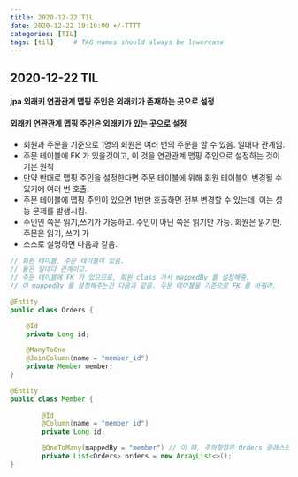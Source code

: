 ```yaml
---
title: 2020-12-22 TIL
date: 2020-12-22 19:10:00 +/-TTTT
categories: [TIL]
tags: [til]     # TAG names should always be lowercase
---
```

 
## 2020-12-22 TIL 

#### jpa 외래키 연관관계 맵핑 주인은 외래키가 존재하는 곳으로 설정

#### 외래키 연관관계 맵핑 주인은 외래키가 있는 곳으로 설정
- 회원과 주문을 기준으로 1명의 회원은 여러 번의 주문을 할 수 있음. 일대다 관계임.
- 주문 테이블에 FK 가 있을것이고, 이 것을 연관관계 맵핑 주인으로 설정하는 것이 기본 원칙
- 만약 반대로 맵핑 주인을 설정한다면 주문 테이블에 위해 회원 테이블이 변경될 수 있기에 여러 번 호출. 
- 주문 테이블에 맵핑 주인이 있으면 1번만 호출하면 전부 변경할 수 있는데. 이는 성능 문제를 발생시킴.
- 주인인 쪽은 읽기,쓰기가 가능하고. 주인이 아닌 쪽은 읽기만 가능. 회원은 읽기만. 주문은 읽기, 쓰기 가
- 소스로 설명하면 다음과 같음.


```java
// 회원 테이블, 주문 테이블이 있음.
// 둘은 일대다 관계이고.
// 주문 테이블에 FK 가 있으므로, 회원 class 가서 mappedBy 를 설정해줌.
// 이 mappedBy 를 설정해주는건 다음과 같음. 주문 테이블을 기준으로 FK 를 바꿔라. 

@Entity
public class Orders {

	@Id
	private Long id;

	@ManyToOne
	@JoinColumn(name = "member_id")
	private Member member;
}

@Entity
public class Member {
	
		@Id
		@Column(name = "member_id")
		private Long id;

		@OneToMany(mappedBy = "member") // 이 때, 주의할점은 Orders 클래스의 Member 변수명을 적어줘야 함.
		private List<Orders> orders = new ArrayList<>();
}
```

